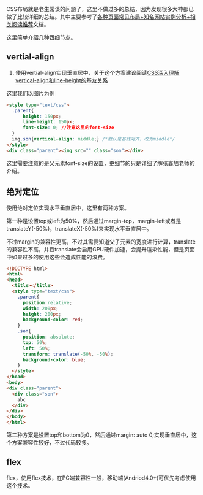 CSS布局就是老生常谈的问题了，这里不做过多的总结，因为发现很多大神都已做了比较详细的总结。其中主要参考了[各种页面常见布局+知名网站实例分析+相关阅读推荐](https://sweet-kk.github.io/css-layout/#/?id=%E5%90%84%E7%A7%8D%E9%A1%B5%E9%9D%A2%E5%B8%B8%E8%A7%81%E5%B8%83%E5%B1%80%E7%9F%A5%E5%90%8D%E7%BD%91%E7%AB%99%E5%AE%9E%E4%BE%8B%E5%88%86%E6%9E%90%E7%9B%B8%E5%85%B3%E9%98%85%E8%AF%BB%E6%8E%A8%E8%8D%90)文档。

这里简单介绍几种西细节点。

## vertial-align

1. 使用vertial-align实现垂直居中，关于这个方案建议阅读[CSS深入理解vertical-align和line-height的基友关系](http://www.zhangxinxu.com/wordpress/2015/08/css-deep-understand-vertical-align-and-line-height/)

这里我们以图片为例
```html
<style type="text/css">
  .parent{
      height: 150px;
      line-height: 150px;
      font-size: 0; //注意这里的font-size
  }
  img.son{vertical-align: middle;} /*默认是基线对齐，改为middle*/
</style>
<div class="parent"><img src="" class="son"></div>
```

这里需要注意的是父元素font-size的设置，更细节的只是详细了解张鑫旭老师的介绍。

## 绝对定位

使用绝对定位实现水平垂直居中，这里有两种方案。

第一种是设置top或left为50%，然后通过margin-top，margin-left或者是translateY(-50%)，translateX(-50%)来实现水平垂直居中。

不过margin的兼容性更高，不过其需要知道父子元素的宽度进行计算，translate的兼容性不高，并且translate会启用GPU硬件加速，会提升渲染性能，但是页面中如果过多的使用这些会造成性能的浪费。

```html
<!DOCTYPE html>
<html>
<head>
  <title></title>
  <style type="text/css">
    .parent{
      position:relative;
      width: 200px;
      height: 200px;
      background-color: red;
    }
    .son{
      position: absolute;
      top: 50%;
      left: 50%;
      transform: translate(-50%, -50%);
      background-color: blue;
    }
  </style>
</head>
<body>
<div class="parent">
  <div class="son">
    abc
  </div>
</div>
</body>
</html>
```

第二种方案是设置top和bottom为0，然后通过margin: auto 0;实现垂直居中，这个方案兼容性较好，不过代码较多。

## flex

flex，使用flex技术，在PC端兼容性一般，移动端(Andriod4.0+)可优先考虑使用这个技术。
